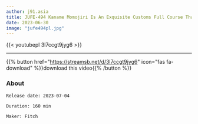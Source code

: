 ```yaml
---
author: j91.asia
title: JUFE-494 Kaname Momojiri Is An Exquisite Customs Full Course That Comfortably Pulls You Out With A Cosplay That Is Too Erotic
date: 2023-06-30
image: "jufe494pl.jpg"
---
```



{{< youtubepl 3l7ccgt9jyg6 >}}
___

{{% button href="https://streamsb.net/d/3l7ccgt9jyg6" icon="fas fa-download" %}}download this video{{% /button %}}
### About

`Release date: 2023-07-04`

`Duration: 160 min`

`Maker:	Fitch`